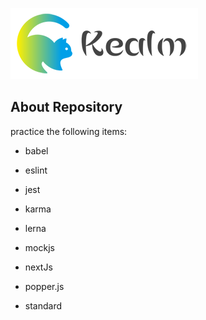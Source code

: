 ![logo](./shared/static/imgs/logo-kealm.png)

## About Repository

practice the following items:

- babel

- eslint

- jest

- karma

- lerna

- mockjs

- nextJs

- popper.js

- standard